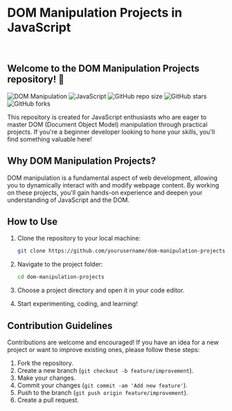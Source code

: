 <h1>DOM Manipulation Projects in JavaScript</h1>
<br>


<h2>Welcome to the DOM Manipulation Projects repository! 🚀</h2>

![DOM Manipulation](https://img.shields.io/badge/DOM-Manipulation-green)
![JavaScript](https://img.shields.io/badge/Language-JavaScript-yellow)
![GitHub repo size](https://img.shields.io/github/repo-size/yourusername/dom-manipulation-projects)
![GitHub stars](https://img.shields.io/github/stars/yourusername/dom-manipulation-projects?style=social)
![GitHub forks](https://img.shields.io/github/forks/yourusername/dom-manipulation-projects?style=social)

This repository is created for JavaScript enthusiasts who are eager to master DOM (Document Object Model) manipulation through practical projects. If you're a beginner developer looking to hone your skills, you'll find something valuable here!

## Why DOM Manipulation Projects?

DOM manipulation is a fundamental aspect of web development, allowing you to dynamically interact with and modify webpage content. By working on these projects, you'll gain hands-on experience and deepen your understanding of JavaScript and the DOM.

## How to Use

1. Clone the repository to your local machine:
   ```bash
   git clone https://github.com/yourusername/dom-manipulation-projects.git
   ```

2. Navigate to the project folder:
   ```bash
   cd dom-manipulation-projects
   ```

3. Choose a project directory and open it in your code editor.

4. Start experimenting, coding, and learning!

## Contribution Guidelines

Contributions are welcome and encouraged! If you have an idea for a new project or want to improve existing ones, please follow these steps:

1. Fork the repository.
2. Create a new branch (`git checkout -b feature/improvement`).
3. Make your changes.
4. Commit your changes (`git commit -am 'Add new feature'`).
5. Push to the branch (`git push origin feature/improvement`).
6. Create a pull request.
